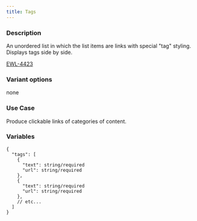 ```yaml
---
title: Tags
---
```


### Description
An unordered list in which the list items are links with special "tag" styling. Displays tags side by side.

[EWL-4423](https://issues.ama-assn.org/browse/EWL-4423)

### Variant options
none

### Use Case
Produce clickable links of categories of content.

### Variables
~~~
{
  "tags": [
    {
      "text": string/required
      "url": string/required
    },
    {
      "text": string/required
      "url": string/required
    },
    // etc... 
  ]
}
~~~
